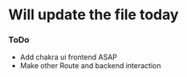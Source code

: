 # Will update the file today
    
### ToDo
* Add chakra ui frontend ASAP
* Make other Route and backend interaction
